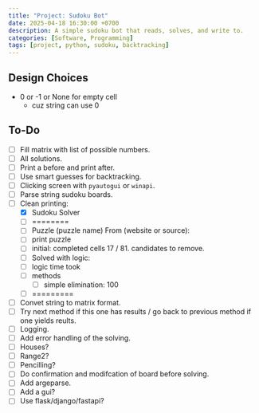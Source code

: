 ```yaml
---
title: "Project: Sudoku Bot"
date: 2025-04-18 16:30:00 +0700
description: A simple sudoku bot that reads, solves, and write to.
categories: [Software, Programming]
tags: [project, python, sudoku, backtracking]
---
```


## Design Choices

- 0 or -1 or None for empty cell
  - cuz string can use 0

## To-Do

- [ ] Fill matrix with list of possible numbers.
- [ ] All solutions.
- [ ] Print a before and print after.
- [ ] Use smart guesses for backtracking.
- [ ] Clicking screen with `pyautogui` or `winapi`.
- [ ] Parse string sudoku boards.
- [ ] Clean printing:
  - [x] Sudoku Solver
  - [ ] ========
  - [ ] Puzzle (puzzle name) From (website or source):
  - [ ] print puzzle
  - [ ] initial: completed cells 17 / 81. candidates to remove.
  - [ ] Solved with logic:
  - [ ] logic time took
  - [ ] methods
    - [ ] simple elimination: 100
  - [ ] =========
- [ ] Convet string to matrix format.
- [ ] Try next method if this one has results / go back to previous method if one yields reults.
- [ ] Logging.
- [ ] Add error handling of the solving.
- [ ] Houses?
- [ ] Range2? 
- [ ] Pencilling?
- [ ] Do confirmation and modifcation of board before solving.
- [ ] Add argeparse.
- [ ] Add a gui?
- [ ] Use flask/django/fastapi?
